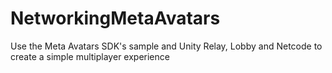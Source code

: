 # NetworkingMetaAvatars
Use the Meta Avatars SDK's sample and Unity Relay, Lobby and Netcode to create a simple multiplayer experience
